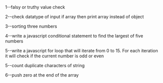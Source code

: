 1--falsy or truthy value check



2--check datatype of input if array then print array instead of object



3--sorting three numbers


4--write a javascript conditional statement to find the largest of five
      numbers

5--write a javascript for loop that will iterate from 0 to 15. For each
      iteration it will check if the current number is odd or even

5--count duplicate characters of string

6--push zero at the end of the array
